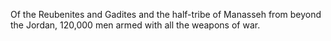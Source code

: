 Of the Reubenites and Gadites and the half-tribe of Manasseh from beyond the Jordan, 120,000 men armed with all the weapons of war.

